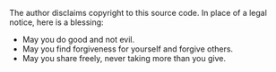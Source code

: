 The author disclaims copyright to this source code. In place of a legal notice,
here is a blessing:

- May you do good and not evil.
- May you find forgiveness for yourself and forgive others.
- May you share freely, never taking more than you give.

